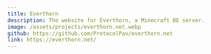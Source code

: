 ```yaml
---
title: Everthorn
description: The website for Everthorn, a Minecraft BE server.
image: /assets/projects/everthorn.net.webp
github: https://github.com/ProtocolPav/everthorn.net
link: https://everthorn.net/
---
```

